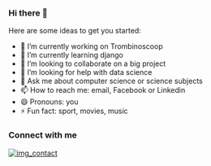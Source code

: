 ### Hi there 👋

Here are some ideas to get you started:

- 🔭 I’m currently working on Trombinoscoop
- 🌱 I’m currently learning django
- 👯 I’m looking to collaborate on a big project
- 🤔 I’m looking for help with data science
- 💬 Ask me about computer science or science subjects 
- 📫 How to reach me: email, Facebook or Linkedin
- 😄 Pronouns: you
- ⚡ Fun fact: sport, movies, music

### Connect with me

[![img_contact](./img/linkedin-dark.svg)](https://www.linkedin.com/in/serge-ongolo-258202270#gh-dark-mode-only)
